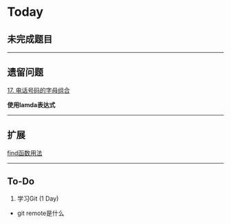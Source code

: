 # Today



## 未完成题目



***

## 遗留问题

[17. 电话号码的字母组合](https://leetcode-cn.com/problems/letter-combinations-of-a-phone-number/submissions/)

**使用lamda表达式**



***

## 扩展

[find函数用法](https://blog.csdn.net/flyyufenfei/article/details/65438665)



***

## To-Do

1. 学习Git (1 Day)

* git remote是什么

